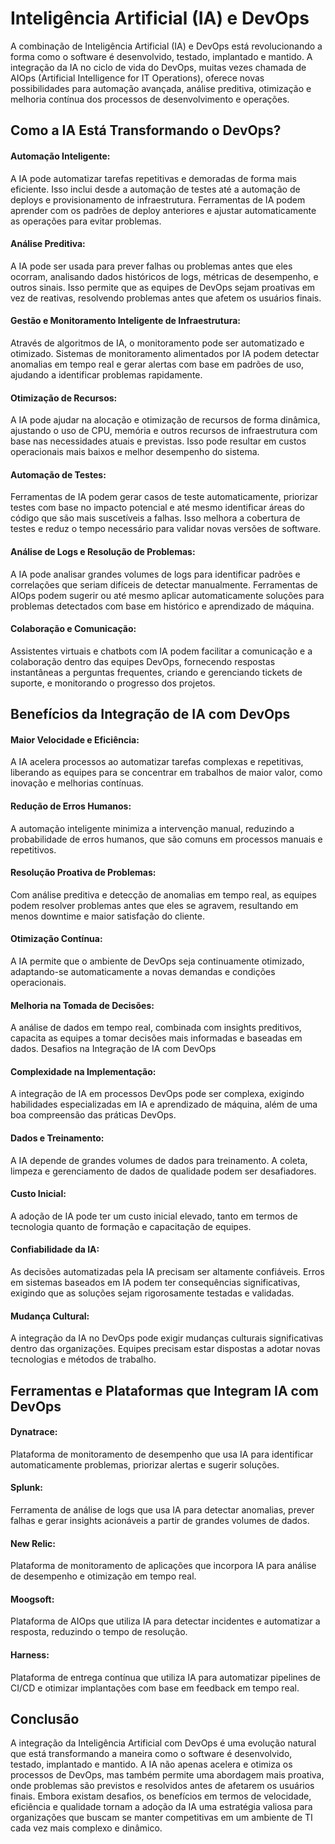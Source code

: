 #  Inteligência Artificial (IA) e DevOps

A combinação de Inteligência Artificial (IA) e DevOps está revolucionando a forma como o software é desenvolvido, testado, implantado e mantido. A integração da IA no ciclo de vida do DevOps, muitas vezes chamada de AIOps (Artificial Intelligence for IT Operations), oferece novas possibilidades para automação avançada, análise preditiva, otimização e melhoria contínua dos processos de desenvolvimento e operações.

## Como a IA Está Transformando o DevOps?

#### Automação Inteligente:

A IA pode automatizar tarefas repetitivas e demoradas de forma mais eficiente. Isso inclui desde a automação de testes até a automação de deploys e provisionamento de infraestrutura. Ferramentas de IA podem aprender com os padrões de deploy anteriores e ajustar automaticamente as operações para evitar problemas.

#### Análise Preditiva:

A IA pode ser usada para prever falhas ou problemas antes que eles ocorram, analisando dados históricos de logs, métricas de desempenho, e outros sinais. Isso permite que as equipes de DevOps sejam proativas em vez de reativas, resolvendo problemas antes que afetem os usuários finais.

#### Gestão e Monitoramento Inteligente de Infraestrutura:

Através de algoritmos de IA, o monitoramento pode ser automatizado e otimizado. Sistemas de monitoramento alimentados por IA podem detectar anomalias em tempo real e gerar alertas com base em padrões de uso, ajudando a identificar problemas rapidamente.

#### Otimização de Recursos:

A IA pode ajudar na alocação e otimização de recursos de forma dinâmica, ajustando o uso de CPU, memória e outros recursos de infraestrutura com base nas necessidades atuais e previstas. Isso pode resultar em custos operacionais mais baixos e melhor desempenho do sistema.

#### Automação de Testes:

Ferramentas de IA podem gerar casos de teste automaticamente, priorizar testes com base no impacto potencial e até mesmo identificar áreas do código que são mais suscetíveis a falhas. Isso melhora a cobertura de testes e reduz o tempo necessário para validar novas versões de software.

#### Análise de Logs e Resolução de Problemas:

A IA pode analisar grandes volumes de logs para identificar padrões e correlações que seriam difíceis de detectar manualmente. Ferramentas de AIOps podem sugerir ou até mesmo aplicar automaticamente soluções para problemas detectados com base em histórico e aprendizado de máquina.

#### Colaboração e Comunicação:

Assistentes virtuais e chatbots com IA podem facilitar a comunicação e a colaboração dentro das equipes DevOps, fornecendo respostas instantâneas a perguntas frequentes, criando e gerenciando tickets de suporte, e monitorando o progresso dos projetos.

## Benefícios da Integração de IA com DevOps

#### Maior Velocidade e Eficiência:

A IA acelera processos ao automatizar tarefas complexas e repetitivas, liberando as equipes para se concentrar em trabalhos de maior valor, como inovação e melhorias contínuas.

#### Redução de Erros Humanos:

A automação inteligente minimiza a intervenção manual, reduzindo a probabilidade de erros humanos, que são comuns em processos manuais e repetitivos.

#### Resolução Proativa de Problemas:

Com análise preditiva e detecção de anomalias em tempo real, as equipes podem resolver problemas antes que eles se agravem, resultando em menos downtime e maior satisfação do cliente.

#### Otimização Contínua:

A IA permite que o ambiente de DevOps seja continuamente otimizado, adaptando-se automaticamente a novas demandas e condições operacionais.

#### Melhoria na Tomada de Decisões:

A análise de dados em tempo real, combinada com insights preditivos, capacita as equipes a tomar decisões mais informadas e baseadas em dados.
Desafios na Integração de IA com DevOps

#### Complexidade na Implementação:

A integração de IA em processos DevOps pode ser complexa, exigindo habilidades especializadas em IA e aprendizado de máquina, além de uma boa compreensão das práticas DevOps.

#### Dados e Treinamento:

A IA depende de grandes volumes de dados para treinamento. A coleta, limpeza e gerenciamento de dados de qualidade podem ser desafiadores.

#### Custo Inicial:

A adoção de IA pode ter um custo inicial elevado, tanto em termos de tecnologia quanto de formação e capacitação de equipes.

#### Confiabilidade da IA:

As decisões automatizadas pela IA precisam ser altamente confiáveis. Erros em sistemas baseados em IA podem ter consequências significativas, exigindo que as soluções sejam rigorosamente testadas e validadas.

#### Mudança Cultural:

A integração da IA no DevOps pode exigir mudanças culturais significativas dentro das organizações. Equipes precisam estar dispostas a adotar novas tecnologias e métodos de trabalho.

## Ferramentas e Plataformas que Integram IA com DevOps

#### Dynatrace:

Plataforma de monitoramento de desempenho que usa IA para identificar automaticamente problemas, priorizar alertas e sugerir soluções.

#### Splunk:

Ferramenta de análise de logs que usa IA para detectar anomalias, prever falhas e gerar insights acionáveis a partir de grandes volumes de dados.

#### New Relic:

Plataforma de monitoramento de aplicações que incorpora IA para análise de desempenho e otimização em tempo real.

#### Moogsoft:

Plataforma de AIOps que utiliza IA para detectar incidentes e automatizar a resposta, reduzindo o tempo de resolução.

#### Harness:

Plataforma de entrega contínua que utiliza IA para automatizar pipelines de CI/CD e otimizar implantações com base em feedback em tempo real.

## Conclusão

A integração da Inteligência Artificial com DevOps é uma evolução natural que está transformando a maneira como o software é desenvolvido, testado, implantado e mantido. A IA não apenas acelera e otimiza os processos de DevOps, mas também permite uma abordagem mais proativa, onde problemas são previstos e resolvidos antes de afetarem os usuários finais. Embora existam desafios, os benefícios em termos de velocidade, eficiência e qualidade tornam a adoção da IA uma estratégia valiosa para organizações que buscam se manter competitivas em um ambiente de TI cada vez mais complexo e dinâmico.
